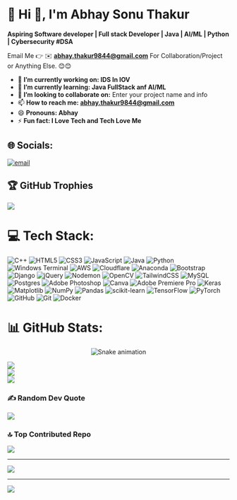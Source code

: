 
# 💫 Hi 👋, I'm Abhay Sonu Thakur
**Aspiring Software developer | Full stack Developer | Java | AI/ML | Python | Cybersecurity #DSA**

Email Me 👉 ✉️ **abhay.thakur9844@gmail.com** For Collaboration/Project or Anything Else. 😊😊

- 🔭 **I’m currently working on: IDS In IOV** 
- 🌱 **I’m currently learning: Java FullStack anf AI/ML**
- 👯 **I’m looking to collaborate on:** Enter your project name and info
- 📫 **How to reach me: abhay.thakur9844@gmail.com** 
- 😄 **Pronouns: Abhay**
- ⚡ **Fun fact: I Love Tech and Tech Love Me** 
## 🌐 Socials:
[![email](https://img.shields.io/badge/Email-D14836?logo=gmail&logoColor=white)](mailto:abhay.thakur9844@gmail.com) 

## 🏆 GitHub Trophies
![](https://github-profile-trophy.vercel.app/?username=Abhaysonuthakur&theme=radical&no-frame=false&no-bg=false&margin-w=4)

# 💻 Tech Stack:
![C++](https://img.shields.io/badge/c++-%2300599C.svg?style=for-the-badge&logo=c%2B%2B&logoColor=white) ![HTML5](https://img.shields.io/badge/html5-%23E34F26.svg?style=for-the-badge&logo=html5&logoColor=white) ![CSS3](https://img.shields.io/badge/css3-%231572B6.svg?style=for-the-badge&logo=css3&logoColor=white) ![JavaScript](https://img.shields.io/badge/javascript-%23323330.svg?style=for-the-badge&logo=javascript&logoColor=%23F7DF1E) ![Java](https://img.shields.io/badge/java-%23ED8B00.svg?style=for-the-badge&logo=openjdk&logoColor=white) ![Python](https://img.shields.io/badge/python-3670A0?style=for-the-badge&logo=python&logoColor=ffdd54) ![Windows Terminal](https://img.shields.io/badge/Windows%20Terminal-%234D4D4D.svg?style=for-the-badge&logo=windows-terminal&logoColor=white) ![AWS](https://img.shields.io/badge/AWS-%23FF9900.svg?style=for-the-badge&logo=amazon-aws&logoColor=white) ![Cloudflare](https://img.shields.io/badge/Cloudflare-F38020?style=for-the-badge&logo=Cloudflare&logoColor=white) ![Anaconda](https://img.shields.io/badge/Anaconda-%2344A833.svg?style=for-the-badge&logo=anaconda&logoColor=white) ![Bootstrap](https://img.shields.io/badge/bootstrap-%238511FA.svg?style=for-the-badge&logo=bootstrap&logoColor=white) ![Django](https://img.shields.io/badge/django-%23092E20.svg?style=for-the-badge&logo=django&logoColor=white) ![jQuery](https://img.shields.io/badge/jquery-%230769AD.svg?style=for-the-badge&logo=jquery&logoColor=white) ![Nodemon](https://img.shields.io/badge/NODEMON-%23323330.svg?style=for-the-badge&logo=nodemon&logoColor=%BBDEAD) ![OpenCV](https://img.shields.io/badge/opencv-%23white.svg?style=for-the-badge&logo=opencv&logoColor=white) ![TailwindCSS](https://img.shields.io/badge/tailwindcss-%2338B2AC.svg?style=for-the-badge&logo=tailwind-css&logoColor=white) ![MySQL](https://img.shields.io/badge/mysql-4479A1.svg?style=for-the-badge&logo=mysql&logoColor=white) ![Postgres](https://img.shields.io/badge/postgres-%23316192.svg?style=for-the-badge&logo=postgresql&logoColor=white) ![Adobe Photoshop](https://img.shields.io/badge/adobe%20photoshop-%2331A8FF.svg?style=for-the-badge&logo=adobe%20photoshop&logoColor=white) ![Canva](https://img.shields.io/badge/Canva-%2300C4CC.svg?style=for-the-badge&logo=Canva&logoColor=white) ![Adobe Premiere Pro](https://img.shields.io/badge/Adobe%20Premiere%20Pro-9999FF.svg?style=for-the-badge&logo=Adobe%20Premiere%20Pro&logoColor=white) ![Keras](https://img.shields.io/badge/Keras-%23D00000.svg?style=for-the-badge&logo=Keras&logoColor=white) ![Matplotlib](https://img.shields.io/badge/Matplotlib-%23ffffff.svg?style=for-the-badge&logo=Matplotlib&logoColor=black) ![NumPy](https://img.shields.io/badge/numpy-%23013243.svg?style=for-the-badge&logo=numpy&logoColor=white) ![Pandas](https://img.shields.io/badge/pandas-%23150458.svg?style=for-the-badge&logo=pandas&logoColor=white) ![scikit-learn](https://img.shields.io/badge/scikit--learn-%23F7931E.svg?style=for-the-badge&logo=scikit-learn&logoColor=white) ![TensorFlow](https://img.shields.io/badge/TensorFlow-%23FF6F00.svg?style=for-the-badge&logo=TensorFlow&logoColor=white) ![PyTorch](https://img.shields.io/badge/PyTorch-%23EE4C2C.svg?style=for-the-badge&logo=PyTorch&logoColor=white) ![GitHub](https://img.shields.io/badge/github-%23121011.svg?style=for-the-badge&logo=github&logoColor=white) ![Git](https://img.shields.io/badge/git-%23F05033.svg?style=for-the-badge&logo=git&logoColor=white) ![Docker](https://img.shields.io/badge/docker-%230db7ed.svg?style=for-the-badge&logo=docker&logoColor=white)
# 📊 GitHub Stats:
<div align="center">
  <img src="https://profile-readme-generator.com/assets/snake.svg" alt="Snake animation" />
</div>

![](https://github-readme-stats.vercel.app/api?username=Abhaysonuthakur&theme=dark&hide_border=false&include_all_commits=true&count_private=false)<br/>
![](https://nirzak-streak-stats.vercel.app/?user=Abhaysonuthakur&theme=dark&hide_border=false)<br/>
![](https://github-readme-stats.vercel.app/api/top-langs/?username=Abhaysonuthakur&theme=dark&hide_border=false&include_all_commits=true&count_private=false&layout=compact)

### ✍️ Random Dev Quote
![](https://quotes-github-readme.vercel.app/api?type=horizontal&theme=radical)

### 🔝 Top Contributed Repo
![](https://github-contributor-stats.vercel.app/api?username=AbhaySonuThakur&limit=5&theme=dark&combine_all_yearly_contributions=true)

---
[![](https://visitcount.itsvg.in/api?id=AbhaySonuThakur&icon=0&color=0)](https://visitcount.itsvg.in)

<!-- Proudly created with GPRM ( https://gprm.itsvg.in ) -->


---
[![](https://visitcount.itsvg.in/api?id=Abhaysonuthakur&icon=0&color=0)](https://visitcount.itsvg.in)

<!-- Proudly created with GPRM ( https://gprm.itsvg.in ) -->
